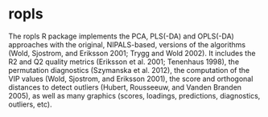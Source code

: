 # ropls
The ropls R package implements the PCA, PLS(-DA) and OPLS(-DA) approaches with the original, NIPALS-based, versions of the algorithms (Wold, Sjostrom, and Eriksson 2001; Trygg and Wold 2002). It includes the R2 and Q2 quality metrics (Eriksson et al. 2001; Tenenhaus 1998), the permutation diagnostics (Szymanska et al. 2012), the computation of the VIP values (Wold, Sjostrom, and Eriksson 2001), the score and orthogonal distances to detect outliers (Hubert, Rousseeuw, and Vanden Branden 2005), as well as many graphics (scores, loadings, predictions, diagnostics, outliers, etc).
